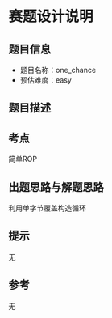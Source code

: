 # 赛题设计说明

## 题目信息

- 题目名称：one_chance
- 预估难度：easy

## 题目描述



## 考点
简单ROP

## 出题思路与解题思路
利用单字节覆盖构造循环

## 提示
无

## 参考
无


